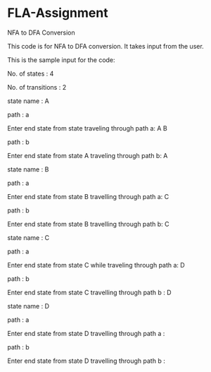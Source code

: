 # FLA-Assignment
NFA to DFA Conversion 

This code is for NFA to DFA conversion.
It takes input from the user.

This is the sample input for the code:

No. of states : 4

No. of transitions : 2

state name : A

path : a

Enter end state from state traveling through path a:
A B

path : b

Enter end state from state A traveling through path b:
A

state name : B

path : a

Enter end state from state B travelling through path a:
C

path : b

Enter end state from state B travelling through path b:
C

state name : C

path : a

Enter end state from state C while traveling through path a:
D

path : b

Enter end state from state C travelling through path b : 
D

state name : D

path : a

Enter end state from state D travelling through path a : 


path : b

Enter end state from state D travelling through path b : 

